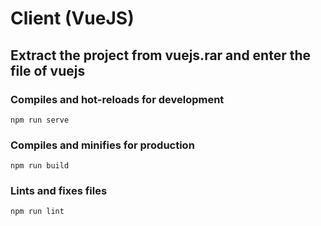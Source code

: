 # Client (VueJS)

## Extract the project from vuejs.rar and enter the file of vuejs
### Compiles and hot-reloads for development
```
npm run serve
```

### Compiles and minifies for production
```
npm run build
```

### Lints and fixes files
```
npm run lint
```